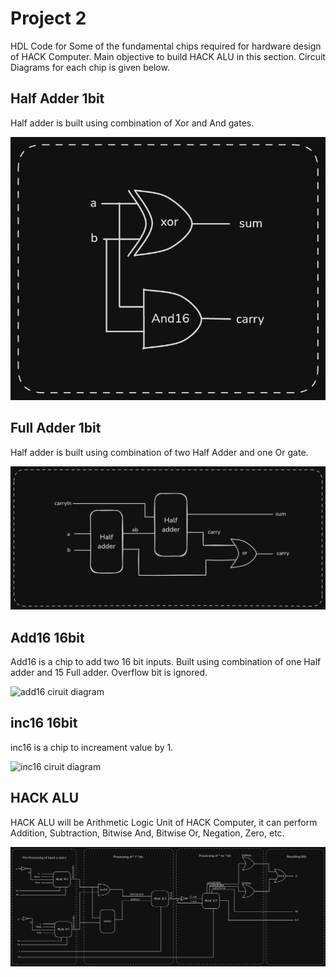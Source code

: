 # Project 2
HDL Code for Some of the fundamental chips required for hardware design of HACK Computer. Main objective to build HACK ALU in this section.
Circuit Diagrams for each chip is given below.

## Half Adder 1bit
Half adder is built using combination of Xor and And gates.

![Half adder ciruit diagram](Circuit%20Diagrams/halfAdder.png)

## Full Adder 1bit
Half adder is built using combination of two Half Adder and one Or gate.

![Full adder circuit diagram](Circuit%20Diagrams/fullAdder.png)

## Add16 16bit
Add16 is a chip to add two 16 bit inputs. Built using combination of one Half adder and 15 Full adder.
Overflow bit is ignored.

![add16 ciruit diagram](Circuit%20Diagrams/add16.png)

## inc16 16bit
inc16 is a chip to increament value by 1.

![inc16 ciruit diagram](Circuit%20Diagrams/add16.png)

## HACK ALU
HACK ALU will be Arithmetic Logic Unit of HACK Computer, it can perform Addition, Subtraction, Bitwise And, Bitwise Or, Negation, Zero, etc.

![Or 8 Way  ciruit diagram](Circuit%20Diagrams/hackALU.png)








